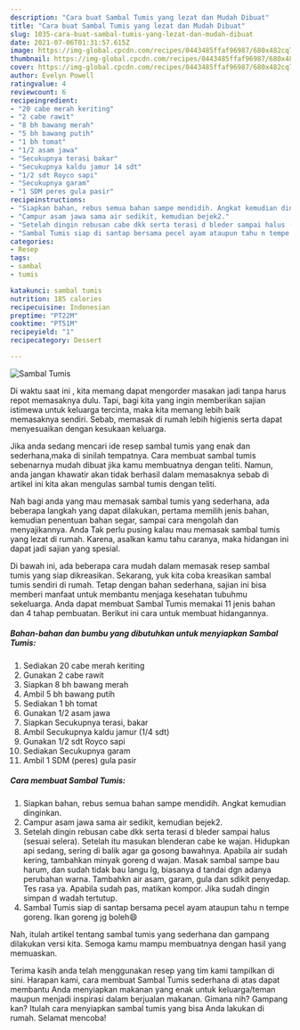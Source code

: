 ```yaml
---
description: "Cara buat Sambal Tumis yang lezat dan Mudah Dibuat"
title: "Cara buat Sambal Tumis yang lezat dan Mudah Dibuat"
slug: 1035-cara-buat-sambal-tumis-yang-lezat-dan-mudah-dibuat
date: 2021-07-06T01:31:57.615Z
image: https://img-global.cpcdn.com/recipes/0443485ffaf96987/680x482cq70/sambal-tumis-foto-resep-utama.jpg
thumbnail: https://img-global.cpcdn.com/recipes/0443485ffaf96987/680x482cq70/sambal-tumis-foto-resep-utama.jpg
cover: https://img-global.cpcdn.com/recipes/0443485ffaf96987/680x482cq70/sambal-tumis-foto-resep-utama.jpg
author: Evelyn Powell
ratingvalue: 4
reviewcount: 6
recipeingredient:
- "20 cabe merah keriting"
- "2 cabe rawit"
- "8 bh bawang merah"
- "5 bh bawang putih"
- "1 bh tomat"
- "1/2 asam jawa"
- "Secukupnya terasi bakar"
- "Secukupnya kaldu jamur 14 sdt"
- "1/2 sdt Royco sapi"
- "Secukupnya garam"
- "1 SDM peres gula pasir"
recipeinstructions:
- "Siapkan bahan, rebus semua bahan sampe mendidih. Angkat kemudian dinginkan."
- "Campur asam jawa sama air sedikit, kemudian bejek2."
- "Setelah dingin rebusan cabe dkk serta terasi d bleder sampai halus (sesuai selera). Setelah itu masukan blenderan cabe ke wajan. Hidupkan api sedang, sering di balik agar ga gosong bawahnya. Apabila air sudah kering, tambahkan minyak goreng d wajan. Masak sambal sampe bau harum, dan sudah tidak bau langu lg, biasanya d tandai dgn adanya perubahan warna. Tambahkn air asam, garam, gula dan sdikit penyedap. Tes rasa ya. Apabila sudah pas, matikan kompor. Jika sudah dingin simpan d wadah tertutup."
- "Sambal Tumis siap di santap bersama pecel ayam ataupun tahu n tempe goreng. Ikan goreng jg boleh😄"
categories:
- Resep
tags:
- sambal
- tumis

katakunci: sambal tumis 
nutrition: 185 calories
recipecuisine: Indonesian
preptime: "PT22M"
cooktime: "PT51M"
recipeyield: "1"
recipecategory: Dessert

---
```



![Sambal Tumis](https://img-global.cpcdn.com/recipes/0443485ffaf96987/680x482cq70/sambal-tumis-foto-resep-utama.jpg)

Di waktu  saat ini , kita memang dapat mengorder masakan jadi tanpa harus repot memasaknya dulu. Tapi, bagi kita yang ingin memberikan sajian istimewa untuk keluarga tercinta, maka kita memang lebih baik memasaknya sendiri. Sebab, memasak di rumah lebih higienis serta dapat menyesuaikan dengan kesukaan keluarga.

Jika anda sedang mencari ide resep sambal tumis yang enak dan sederhana,maka di sinilah tempatnya. Cara membuat sambal tumis  sebenarnya mudah dibuat jika kamu membuatnya dengan teliti. Namun, anda jangan khawatir akan tidak berhasil dalam memasaknya 
sebab di artikel ini kita akan mengulas sambal tumis dengan teliti.  



Nah bagi anda yang mau memasak sambal tumis yang sederhana, ada beberapa langkah yang dapat dilakukan, pertama memilih jenis bahan, kemudian penentuan bahan segar, sampai cara mengolah dan menyajikannya. Anda Tak perlu pusing kalau mau memasak sambal tumis yang lezat di rumah. Karena, asalkan kamu  tahu caranya, maka hidangan ini dapat jadi sajian yang spesial.

Di bawah ini, ada beberapa cara mudah dalam memasak resep sambal tumis yang siap dikreasikan. Sekarang, yuk kita coba kreasikan sambal tumis sendiri di rumah. Tetap dengan bahan sederhana, sajian ini bisa memberi manfaat untuk membantu menjaga kesehatan tubuhmu sekeluarga. Anda dapat membuat Sambal Tumis memakai 11 jenis bahan dan 4 tahap pembuatan. Berikut ini cara untuk membuat hidangannya.

<!--inarticleads1-->

##### Bahan-bahan dan bumbu yang dibutuhkan untuk menyiapkan Sambal Tumis:

1. Sediakan 20 cabe merah keriting
1. Gunakan 2 cabe rawit
1. Siapkan 8 bh bawang merah
1. Ambil 5 bh bawang putih
1. Sediakan 1 bh tomat
1. Gunakan 1/2 asam jawa
1. Siapkan Secukupnya terasi, bakar
1. Ambil Secukupnya kaldu jamur (1/4 sdt)
1. Gunakan 1/2 sdt Royco sapi
1. Sediakan Secukupnya garam
1. Ambil 1 SDM (peres) gula pasir




<!--inarticleads2-->

##### Cara membuat Sambal Tumis:

1. Siapkan bahan, rebus semua bahan sampe mendidih. Angkat kemudian dinginkan.
1. Campur asam jawa sama air sedikit, kemudian bejek2.
1. Setelah dingin rebusan cabe dkk serta terasi d bleder sampai halus (sesuai selera). Setelah itu masukan blenderan cabe ke wajan. Hidupkan api sedang, sering di balik agar ga gosong bawahnya. Apabila air sudah kering, tambahkan minyak goreng d wajan. Masak sambal sampe bau harum, dan sudah tidak bau langu lg, biasanya d tandai dgn adanya perubahan warna. Tambahkn air asam, garam, gula dan sdikit penyedap. Tes rasa ya. Apabila sudah pas, matikan kompor. Jika sudah dingin simpan d wadah tertutup.
1. Sambal Tumis siap di santap bersama pecel ayam ataupun tahu n tempe goreng. Ikan goreng jg boleh😄




Nah, itulah artikel tentang  sambal tumis  yang sederhana dan gampang dilakukan versi kita. Semoga kamu mampu membuatnya dengan hasil yang memuaskan. 

Terima kasih anda telah menggunakan resep yang tim kami tampilkan di sini. Harapan kami, cara membuat  Sambal Tumis sederhana di atas dapat membantu Anda menyiapkan makanan yang enak untuk keluarga/teman maupun menjadi inspirasi dalam berjualan makanan. Gimana nih? Gampang kan? Itulah cara menyiapkan sambal tumis yang bisa Anda lakukan di rumah. Selamat mencoba!

